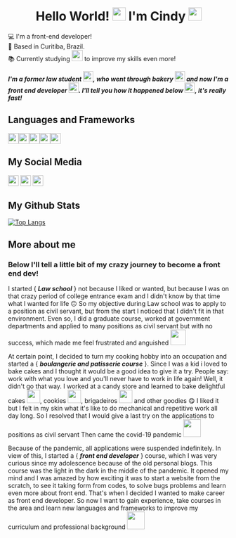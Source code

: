 <h1 align="center">Hello World! <img src="https://github.com/TheDudeThatCode/TheDudeThatCode/blob/master/Assets/Earth.gif" width="30"> I'm Cindy <img src="https://raw.githubusercontent.com/kaueMarques/kaueMarques/master/hi.gif" width="30"></h1>




:computer:  I'm a front-end developer!    
:house_with_garden:  Based in Curitiba, Brazil.   
:books:  Currently studying <img height="25" src="https://img.shields.io/badge/React-20232A?style=for-the-badge&logo=react&logoColor=61DAFB"  /> to improve my skills even more!     



***I'm a former law student <img src="https://media.giphy.com/media/nFiJwDdwKBy2604n2g/giphy.gif" width="23">, who went through bakery <img height="23" src="https://media.giphy.com/media/13mqmjNN0PNNAs/giphy.gif"> and now I'm a front end developer <img src="https://media.giphy.com/media/UVG0BN8TOMKkPOJS6e/giphy.gif" width="23">. I'll tell you how it happened below <img src="https://media.giphy.com/media/ek4Denjp06RCskgMJO/giphy.gif" width="23">, it's really fast!***   




## Languages and Frameworks
<img height="24" src="https://img.shields.io/badge/HTML5-E34F26?style=for-the-badge&logo=html5&logoColor=white"  /><img height="24" src="https://img.shields.io/badge/CSS3-1572B6?style=for-the-badge&logo=css3&logoColor=white"  /><img height="24" src="https://img.shields.io/badge/JavaScript-F7DF1E?style=for-the-badge&logo=javascript&logoColor=black"  /><img height="24" src="https://img.shields.io/badge/Sass-CC6699?style=for-the-badge&logo=sass&logoColor=white"  /><img height="24" src="https://img.shields.io/badge/Bootstrap-563D7C?style=for-the-badge&logo=bootstrap&logoColor=white"  />


## My Social Media

<a href="https://twitter.com/home" target="_blank"><img height="24" src="https://img.shields.io/badge/LinkedIn-0077B5?style=for-the-badge&logo=linkedin&logoColor=white"  /></a>
<a href="mailto:cindy.hanae1@gmail.com" target="_blank"><img height="24" src="https://img.shields.io/badge/Gmail-D14836?style=for-the-badge&logo=gmail&logoColor=white"  /></a>
<a href="https://www.instagram.com/cindysasaki/" target="_blank"><img height="24" src="https://img.shields.io/badge/Instagram-E4405F?style=for-the-badge&logo=instagram&logoColor=white"  /></a>

## My Github Stats
[![Top Langs](https://github-readme-stats.vercel.app/api/top-langs/?username=cindyhanae)](https://github.com/anuraghazra/github-readme-stats)





<h2 color="red">More about me</h2>
<h3>Below I'll tell a little bit of my crazy journey to become a front end dev!</h3>  

<!-- I started Law school with the objective of applying to a position as civil servant, but from the start i noticed that I didn't fit in that environment. Even so, i did a graduate course, worked at government departments and applied to many positions, but with no success which made me feel frustrated and unsatisfied with my graduation. -->

I started { ***Law school*** } not because I liked or wanted, but because I was on that crazy period of college entrance exam and I didn't know by that time what I wanted for life :neutral_face:  So my objective during Law school was to apply to a position as civil servant, but from the start I noticed that I didn't fit in that environment. Even so, I did a graduate course, worked at government departments and applied to many positions as civil servant but with no success, which made me feel frustrated and anguished <img src="https://media.giphy.com/media/12PRuWQ9KEieT6/giphy.gif" width="35">

At certain point, I decided to turn my cooking hobby into an occupation and started a { ***boulangerie and patisserie course*** }. Since I was a kid i loved to bake cakes and I thought it would be a good idea to give it a try. People say: work with what you love and you'll never have to work in life again! Well, it didn't go that way. I worked at a candy store and learned to bake delightful cakes <img src="https://media.giphy.com/media/ge2zppmVO6UigYAwPu/giphy.gif" width="30">, cookies <img src="https://media.giphy.com/media/29LbmkA8u0ayPciegQ/giphy.gif" width="30">, brigadeiros <img src="https://media.giphy.com/media/WQrUC0sGc0jIy0L5jZ/giphy.gif" width="30"> and other goodies :yum: I liked it but I felt in my skin what it's like to do mechanical and repetitive work all day long. So I resolved that I would give a last try on the applications to positions as civil servant Then came the covid-19 pandemic <img src="https://media.giphy.com/media/hoIKPM5V7UlM1VcLKZ/giphy.gif" width="40">

Because of the pandemic, all applications were suspended indefinitely. In view of this, I started a { ***front end developer*** } course, which I was very curious since my adolescence because of the old personal blogs. This course was the light in the dark in the middle of the pandemic. It opened my mind and I was amazed by how exciting it was to start a website from the scratch, to see it taking form from codes, to solve bugs problems and learn even more about front end. That's when I decided I wanted to make career as front end developer. So now I want to gain experience, take courses in the area and learn new languages and frameworks to improve my curriculum and professional background <img src="https://media.giphy.com/media/PdKx80jAZDYly/giphy.gif" width="40">

<!-- After going through all this, I've learned to be resilient,  -->









